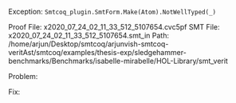 Exception: `Smtcoq_plugin.SmtForm.Make(Atom).NotWellTyped(_)`

Proof File: x2020_07_24_02_11_33_512_5107654.cvc5pf
SMT File: x2020_07_24_02_11_33_512_5107654.smt_in
Path: /home/arjun/Desktop/smtcoq/arjunvish-smtcoq-veritAst/smtcoq/examples/thesis-exp/sledgehammer-benchmarks/Benchmarks/isabelle-mirabelle/HOL-Library/smt_verit

Problem:

Fix:
